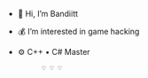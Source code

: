 - 👋 Hi, I’m Bandiitt
- 💰 I’m interested in game hacking 
- ⚙️ C++ • C# Master





            ♡ ♡ ♡ 
